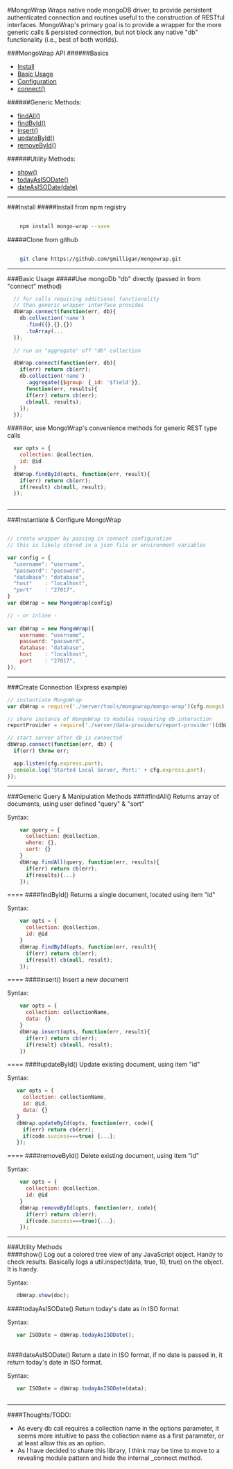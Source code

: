 #MongoWrap
Wraps native node mongoDB driver, to provide persistent authenticated connection and routines useful to the construction of RESTful interfaces. 
MongoWrap's primary goal is to provide a wrapper for the more generic calls & persisted connection, but not block any native "db" functionality (i.e., best of both worlds).      

###MongoWrap API 
######Basics
* [Install](#install)
* [Basic Usage](#usage)
* [Configuration](#configure)
* [connect()](#connect)

######Generic Methods:
* [findAll()](#find-all)
* [findById()](#find-by-id)
* [insert()](#insert)
* [updateById()](#update-by-id)
* [removeById()](#remove-by-id)

######Utility Methods:
* [show()](#show)
* [todayAsISODate()](#today-as-iso-date)
* [dateAsISODate(date)](#date-as-iso-date)

----
<a name="usage"></a>
###Install
#####Install from npm registry

```bash
    
    npm install mongo-wrap --save    

```  

#####Clone from github

```bash
    
    git clone https://github.com/gmilligan/mongowrap.git    

```  

----
<a name="usage"></a>
###Basic Usage
#####Use mongoDb "db" directly (passed in from "connect" method)
```js
  // for calls requiring additional functionality 
  // than generic wrapper interface provides
  dbWrap.connect(function(err, db){
    db.collection('name')
      .find({},{},{})
      .toArray(...
  });
  
  // run an "aggregate" off "db" collection  

  dbWrap.connect(function(err, db){
    if(err) return cb(err);
    db.collection('name')
      .aggregate({$group: {_id: '$field'}}, 
      function(err, results){
      if(err) return cb(err);
      cb(null, results);
    });
  });
```  
#####or, use MongoWrap's convenience methods for generic REST type calls
  
```js
  var opts = {
    collection: @collection,
    id: @id
  }
  dbWrap.findById(opts, function(err, result){
    if(err) return cb(err);
    if(result) cb(null, result);
  });
    
```
----
<a name="configure"></a>
###Instantiate & Configure MongoWrap 

```js

// create wrapper by passing in connect configuration
// this is likely stored in a json file or environment variables  

var config = {  
  "username": "username",  
  "password": "password",  
  "database": "database",  
  "host"    : "localhost", 
  "port"    : "27017",     
}
var dbWrap = new MongoWrap(config)

// - or inline - 
 
var dbWrap = new MongoWrap({
    username: "username",  
    password: "password",  
    database: "database",  
    host    : "localhost", 
    port    : "27017",     
});

```
----
<a name="connect"></a>
###Create Connection (Express example)

```js
// instantiate MongoWrap
var dbWrap = require('./server/tools/mongowrap/mongo-wrap')(cfg.mongo)

// share instance of MongoWrap to modules requiring db interaction
reportProvider = require('./server/data-providers/report-provider')(dbWrap) 

// start server after db is connected
dbWrap.connect(function(err, db) {
  if(err) throw err;

  app.listen(cfg.express.port);
  console.log('Started Local Server, Port:' + cfg.express.port);
});

```
----
###Generic Query & Manipulation Methods 
<a name="find-all"></a>
####findAll()
Returns array of documents, using user defined "query" & "sort" 

Syntax:
```js
    var query = {
      collection: @collection,
      where: {},
      sort: {}
    }
    dbWrap.findAll(query, function(err, results){
      if(err) return cb(err);
      if(results){...}
    });

```
==== 
<a name="find-by-id"></a>
####findById()
Returns a single document, located using item "id"  

Syntax:
```js
    var opts = {
      collection: @collection,
      id: @id
    }
    dbWrap.findById(opts, function(err, result){
      if(err) return cb(err);
      if(result) cb(null, result);
    });
``` 
====
<a name="insert"></a>
####insert()
Insert a new document  

Syntax:
```js
    var opts = {
      collection: collectionName,
      data: {}
    }
    dbWrap.insert(opts, function(err, result){
      if(err) return cb(err);
      if(result} cb(null, result);
    })
```
====
<a name="update-by-id"></a>
####updateById()
Update existing document, using item "id"   

Syntax:
```js
   var opts = {
     collection: collectionName,
     id: @id,
     data: {}
   }
   dbWrap.updateById(opts, function(err, code){
     if(err) return cb(err);
     if(code.success===true) {...};
   });
```
====
<a name="remove-by-id"></a>
####removeById()
Delete existing document, using item "id"   

Syntax:
```js
    var opts = {
      collection: @collection,
      id: @id
    }
    dbWrap.removeById(opts, function(err, code){
      if(err) return cb(err);
      if(code.success===true){...};
    });
```
----

###Utility Methods    
<a name="show"></a>
####show()
Log out a colored tree view of any JavaScript object. Handy to check results. Basically logs a util.inspect(data, true, 10, true) on the object. It is handy.

Syntax:
```js
   dbWrap.show(doc);
```
<a name="today-as-iso-date"></a>
####todayAsISODate()
Return today's date as in ISO format 

Syntax:
```js
   var ISODate = dbWrap.todayAsISODate();
   
```
<a name="date-as-iso-date"></a>
####dateAsISODate()
Return a date in ISO format, if no date is passed in, it return today's date in ISO format. 

Syntax:
```js
   var ISODate = dbWrap.todayAsISODate(data);
   
```
----
####Thoughts/TODO:
* As every db call requires a collection name in the options parameter, it seems more intuitive to pass the collection name as a first parameter, or at least allow this as an option.
* As I have decided to share this library, I think may be time to move to a revealing module pattern and hide the internal _connect method. 
  
